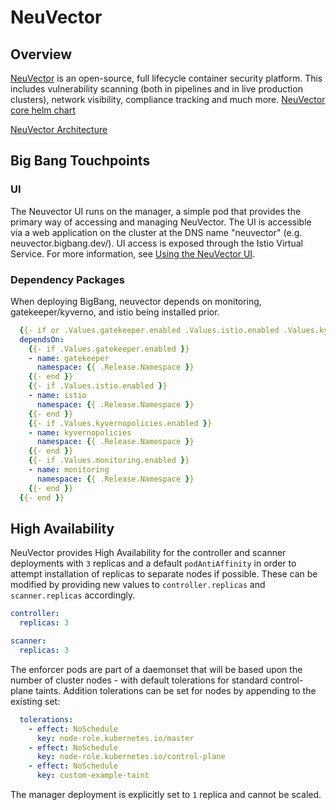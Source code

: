 # NeuVector

## Overview

[NeuVector](https://neuvector.com/) is an open-source, full lifecycle container security platform. This includes vulnerability scanning (both in pipelines and in live production clusters), network visibility, compliance tracking and much more. [NeuVector core helm chart](https://github.com/neuvector/neuvector-helm/tree/master/charts/core)

[NeuVector Architecture](https://open-docs.neuvector.com/basics/overview#architecture)

## Big Bang Touchpoints

### UI

The Neuvector UI runs on the manager, a simple pod that provides the primary way of accessing and managing NeuVector. The UI is accessible via a web application on the cluster at the DNS name "neuvector" (e.g. neuvector.bigbang.dev/). UI access is exposed through the Istio Virtual Service. For more information, see [Using the NeuVector UI](https://open-docs.neuvector.com/navigation/navigation).

### Dependency Packages

When deploying BigBang, neuvector depends on monitoring, gatekeeper/kyverno, and istio being installed prior.

```yaml
  {{- if or .Values.gatekeeper.enabled .Values.istio.enabled .Values.kyvernopolicies.enabled .Values.monitoring.enabled }}
  dependsOn:
    {{- if .Values.gatekeeper.enabled }}
    - name: gatekeeper
      namespace: {{ .Release.Namespace }}
    {{- end }}
    {{- if .Values.istio.enabled }}
    - name: istio
      namespace: {{ .Release.Namespace }}
    {{- end }}
    {{- if .Values.kyvernopolicies.enabled }}
    - name: kyvernopolicies
      namespace: {{ .Release.Namespace }}
    {{- end }}
    {{- if .Values.monitoring.enabled }}
    - name: monitoring
      namespace: {{ .Release.Namespace }}
    {{- end }}
  {{- end }}
```

## High Availability

NeuVector provides High Availability for the controller and scanner deployments with `3` replicas and a default `podAntiAffinity` in order to attempt installation of replicas to separate nodes if possible. These can be modified by providing new values to `controller.replicas` and `scanner.replicas` accordingly. 

```yaml
controller:
  replicas: 3

scanner:
  replicas: 3
```

The enforcer pods are part of a daemonset that will be based upon the number of cluster nodes - with default tolerations for standard control-plane taints. Addition tolerations can be set for nodes by appending to the existing set:

```yaml
  tolerations:
    - effect: NoSchedule
      key: node-role.kubernetes.io/master
    - effect: NoSchedule
      key: node-role.kubernetes.io/control-plane
    - effect: NoSchedule
      key: custom-example-taint
```

The manager deployment is explicitly set to `1` replica and cannot be scaled. 